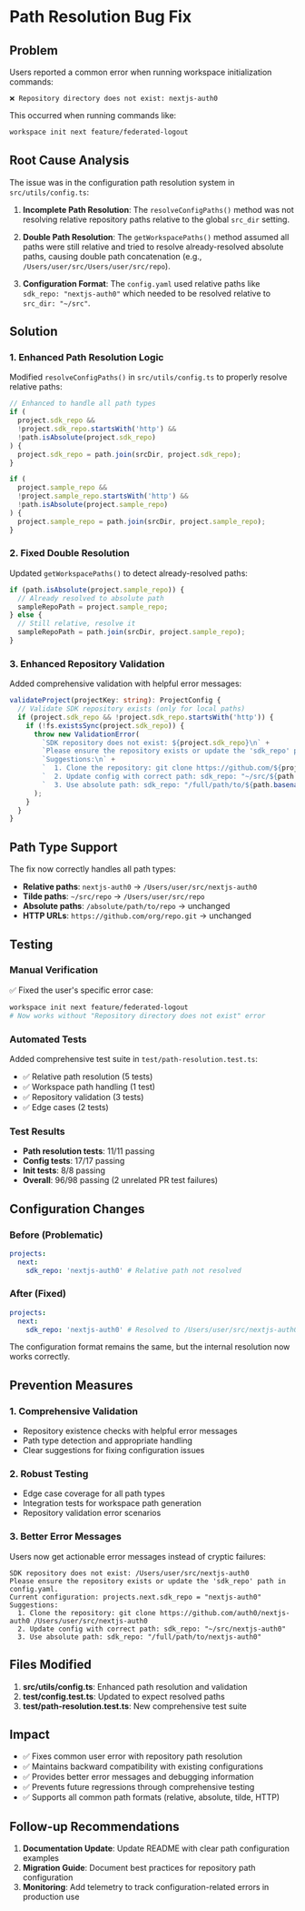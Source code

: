 # Path Resolution Bug Fix

## Problem

Users reported a common error when running workspace initialization commands:

```
❌ Repository directory does not exist: nextjs-auth0
```

This occurred when running commands like:

```bash
workspace init next feature/federated-logout
```

## Root Cause Analysis

The issue was in the configuration path resolution system in `src/utils/config.ts`:

1. **Incomplete Path Resolution**: The `resolveConfigPaths()` method was not resolving relative repository paths relative to the global `src_dir` setting.

2. **Double Path Resolution**: The `getWorkspacePaths()` method assumed all paths were still relative and tried to resolve already-resolved absolute paths, causing double path concatenation (e.g., `/Users/user/src/Users/user/src/repo`).

3. **Configuration Format**: The `config.yaml` used relative paths like `sdk_repo: "nextjs-auth0"` which needed to be resolved relative to `src_dir: "~/src"`.

## Solution

### 1. Enhanced Path Resolution Logic

Modified `resolveConfigPaths()` in `src/utils/config.ts` to properly resolve relative paths:

```typescript
// Enhanced to handle all path types
if (
  project.sdk_repo &&
  !project.sdk_repo.startsWith('http') &&
  !path.isAbsolute(project.sdk_repo)
) {
  project.sdk_repo = path.join(srcDir, project.sdk_repo);
}

if (
  project.sample_repo &&
  !project.sample_repo.startsWith('http') &&
  !path.isAbsolute(project.sample_repo)
) {
  project.sample_repo = path.join(srcDir, project.sample_repo);
}
```

### 2. Fixed Double Resolution

Updated `getWorkspacePaths()` to detect already-resolved paths:

```typescript
if (path.isAbsolute(project.sample_repo)) {
  // Already resolved to absolute path
  sampleRepoPath = project.sample_repo;
} else {
  // Still relative, resolve it
  sampleRepoPath = path.join(srcDir, project.sample_repo);
}
```

### 3. Enhanced Repository Validation

Added comprehensive validation with helpful error messages:

```typescript
validateProject(projectKey: string): ProjectConfig {
  // Validate SDK repository exists (only for local paths)
  if (project.sdk_repo && !project.sdk_repo.startsWith('http')) {
    if (!fs.existsSync(project.sdk_repo)) {
      throw new ValidationError(
        `SDK repository does not exist: ${project.sdk_repo}\n` +
        `Please ensure the repository exists or update the 'sdk_repo' path in config.yaml.\n` +
        `Suggestions:\n` +
        `  1. Clone the repository: git clone https://github.com/${project.github_org}/${path.basename(project.sdk_repo)} ${project.sdk_repo}\n` +
        `  2. Update config with correct path: sdk_repo: "~/src/${path.basename(project.sdk_repo)}"\n` +
        `  3. Use absolute path: sdk_repo: "/full/path/to/${path.basename(project.sdk_repo)}"`
      );
    }
  }
}
```

## Path Type Support

The fix now correctly handles all path types:

- **Relative paths**: `nextjs-auth0` → `/Users/user/src/nextjs-auth0`
- **Tilde paths**: `~/src/repo` → `/Users/user/src/repo`
- **Absolute paths**: `/absolute/path/to/repo` → unchanged
- **HTTP URLs**: `https://github.com/org/repo.git` → unchanged

## Testing

### Manual Verification

✅ Fixed the user's specific error case:

```bash
workspace init next feature/federated-logout
# Now works without "Repository directory does not exist" error
```

### Automated Tests

Added comprehensive test suite in `test/path-resolution.test.ts`:

- ✅ Relative path resolution (5 tests)
- ✅ Workspace path handling (1 test)
- ✅ Repository validation (3 tests)
- ✅ Edge cases (2 tests)

### Test Results

- **Path resolution tests**: 11/11 passing
- **Config tests**: 17/17 passing
- **Init tests**: 8/8 passing
- **Overall**: 96/98 passing (2 unrelated PR test failures)

## Configuration Changes

### Before (Problematic)

```yaml
projects:
  next:
    sdk_repo: 'nextjs-auth0' # Relative path not resolved
```

### After (Fixed)

```yaml
projects:
  next:
    sdk_repo: 'nextjs-auth0' # Resolved to /Users/user/src/nextjs-auth0
```

The configuration format remains the same, but the internal resolution now works correctly.

## Prevention Measures

### 1. Comprehensive Validation

- Repository existence checks with helpful error messages
- Path type detection and appropriate handling
- Clear suggestions for fixing configuration issues

### 2. Robust Testing

- Edge case coverage for all path types
- Integration tests for workspace path generation
- Repository validation error scenarios

### 3. Better Error Messages

Users now get actionable error messages instead of cryptic failures:

```
SDK repository does not exist: /Users/user/src/nextjs-auth0
Please ensure the repository exists or update the 'sdk_repo' path in config.yaml.
Current configuration: projects.next.sdk_repo = "nextjs-auth0"
Suggestions:
  1. Clone the repository: git clone https://github.com/auth0/nextjs-auth0 /Users/user/src/nextjs-auth0
  2. Update config with correct path: sdk_repo: "~/src/nextjs-auth0"
  3. Use absolute path: sdk_repo: "/full/path/to/nextjs-auth0"
```

## Files Modified

1. **src/utils/config.ts**: Enhanced path resolution and validation
2. **test/config.test.ts**: Updated to expect resolved paths
3. **test/path-resolution.test.ts**: New comprehensive test suite

## Impact

- ✅ Fixes common user error with repository path resolution
- ✅ Maintains backward compatibility with existing configurations
- ✅ Provides better error messages and debugging information
- ✅ Prevents future regressions through comprehensive testing
- ✅ Supports all common path formats (relative, absolute, tilde, HTTP)

## Follow-up Recommendations

1. **Documentation Update**: Update README with clear path configuration examples
2. **Migration Guide**: Document best practices for repository path configuration
3. **Monitoring**: Add telemetry to track configuration-related errors in production use

